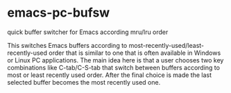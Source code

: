 # emacs-pc-bufsw
quick buffer switcher for Emacs according mru/lru order

This switches Emacs buffers according to most-recently-used/least-recently-used order that is similar to one that is often available in Windows or Linux PC applications. The main idea here is that a user chooses two key combinations like C-tab/C-S-tab that switch between buffers according to most or least recently used order. After the final choice is made the last selected buffer becomes the most recently used one.
